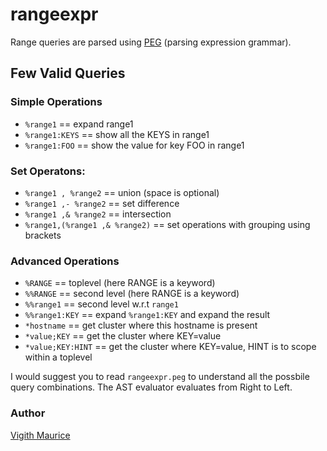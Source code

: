 rangeexpr
=========

Range queries are parsed using [PEG](http://en.wikipedia.org/wiki/Parsing_expression_grammar) (parsing expression grammar).


## Few Valid Queries

### Simple Operations
  * `%range1` == expand range1
  * `%range1:KEYS` == show all the KEYS in range1
  * `%range1:FOO`  == show the value for key FOO in range1

### Set Operatons:
  * `%range1 , %range2` == union (space is optional)
  * `%range1 ,- %range2` == set difference
  * `%range1 ,& %range2` == intersection
  * `%range1,(%range1 ,& %range2)` == set operations with grouping using brackets

### Advanced Operations
  * `%RANGE`   == toplevel (here RANGE is a keyword)
  * `%%RANGE`  == second level (here RANGE is a keyword)
  * `%%range1` == second level w.r.t `range1`
  * `%%range1:KEY` == expand `%range1:KEY` and expand the result
  * `*hostname`  == get cluster where this hostname is present
  * `*value;KEY` == get the cluster where KEY=value
  * `*value;KEY:HINT` == get the cluster where KEY=value, HINT is to scope within a toplevel

I would suggest you to read `rangeexpr.peg` to understand all the possbile query combinations. The AST evaluator evaluates from Right to Left.

### Author
[Vigith Maurice](https://github.com/vigith)
